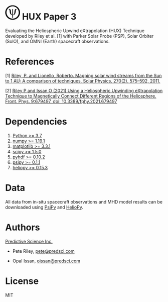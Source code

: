 # ![Icon](figures/rsz_psi_logo.png)<!-- .element height="10%" width="10%" -->  HUX Paper 3
Evaluating the Heliospheric Upwind eXtrapolation (HUX) Technique developed by Riley et al. [1] with Parker Solar Probe 
(PSP), Solar Orbiter (SolO), and OMNI (Earth) spacecraft observations. 

# References
[1] [Riley, P. and Lionello, Roberto. Mapping solar wind streams from the Sun to 1 AU: A comparison of techniques. Solar Physics, 270(2), 575–592, 2011.](https://www.researchgate.net/publication/226565167_Mapping_Solar_Wind_Streams_from_the_Sun_to_1_AU_A_Comparison_of_Techniques)

[2] [Riley P and Issan O (2021) Using a Heliospheric Upwinding eXtrapolation Technique to Magnetically Connect Different Regions of the Heliosphere. Front. Phys. 9:679497. doi: 10.3389/fphy.2021.679497](https://www.frontiersin.org/articles/10.3389/fphy.2021.679497/full?&utm_source=Email_to_authors_&utm_medium=Email&utm_content=T1_11.5e1_author&utm_campaign=Email_publication&field=&journalName=Frontiers_in_Physics&id=679497)

# Dependencies
1. [Python >= 3.7](https://www.python.org/downloads/)
1. [numpy >= 1.19.1](https://numpy.org/install/)
3. [matplotlib >= 3.3.1](https://matplotlib.org/users/installing.html)
4. [scipy >= 1.5.0](https://www.scipy.org/install.html)
5. [pyhdf >= 0.10.2](https://pypi.org/project/pyhdf/)
6. [psipy >= 0.1.1](https://psipy.readthedocs.io/en/stable/guide/installing.html)
7. [heliopy >= 0.15.3](https://docs.heliopy.org/en/stable/index.html)

# Data 
All data from in-situ spacecraft observations and MHD model results 
can be downloaded using [PsiPy](https://psipy.readthedocs.io/en/stable/auto_examples/sampling/plot_in_situ_comparison.html#sphx-glr-auto-examples-sampling-plot-in-situ-comparison-py) and [HelioPy](https://docs.heliopy.org/en/stable/index.html). 

# Authors
[Predictive Science Inc.](https://www.predsci.com/portal/home.php)

- Pete Riley, pete@predsci.com

- Opal Issan, oissan@predsci.com

# License
MIT

